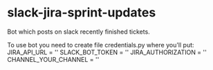 # slack-jira-sprint-updates
Bot which posts on slack recently finished tickets.

To use bot you need to create file credentials.py where you'll put:
JIRA_API_URL = ''
SLACK_BOT_TOKEN = ''
JIRA_AUTHORIZATION = ''
CHANNEL_YOUR_CHANNEL = ''


